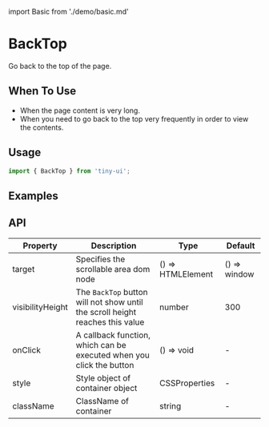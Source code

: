 import Basic from './demo/basic.md'

# BackTop

Go back to the top of the page.

## When To Use

- When the page content is very long.
- When you need to go back to the top very frequently in order to view the contents.

## Usage

```jsx
import { BackTop } from 'tiny-ui';
```

## Examples

<layout>
  <column>
    <Basic/>
  </column>
  <column>
  </column>
</layout>

## API

| Property          | Description                                                                   | Type              | Default       |
| ----------------- | ----------------------------------------------------------------------------- | ----------------- | ------------- |
| target            | Specifies the scrollable area dom node                                        | () => HTMLElement | () => window  |
| visibilityHeight  | The `BackTop` button will not show until the scroll height reaches this value | number            | 300           |
| onClick           | A callback function, which can be executed when you click the button          | () => void        | -             |
| style	            | Style object of container	object                                              | CSSProperties     | -             |
| className	        | ClassName of container                                                        | string            | -             |
